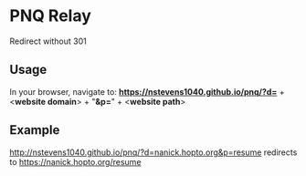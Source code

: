 # PNQ Relay  
Redirect without 301  
## Usage  
In your browser, navigate to: **https://nstevens1040.github.io/pnq/?d=** + &lt;**website domain**&gt; + "**&p=**" + &lt;**website path**&gt;
## Example  
http://nstevens1040.github.io/pnq/?d=nanick.hopto.org&p=resume redirects to https://nanick.hopto.org/resume  
